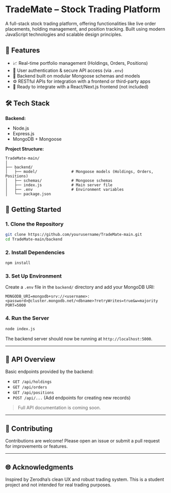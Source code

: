 # TradeMate – Stock Trading Platform

A full-stack stock trading platform, offering functionalities like live order placements, holding management, and position tracking. Built using modern JavaScript technologies and scalable design principles.

## 🚀 Features

- 📈 Real-time portfolio management (Holdings, Orders, Positions)
- 🔐 User authentication & secure API access (via `.env`)
- 🧾 Backend built on modular Mongoose schemas and models
- ⚙️ RESTful APIs for integration with a frontend or third-party apps
- 💼 Ready to integrate with a React/Next.js frontend (not included)

## 🛠️ Tech Stack

**Backend:**
- Node.js
- Express.js
- MongoDB + Mongoose

**Project Structure:**
```
TradeMate-main/
│
├── backend/
│   ├── model/               # Mongoose models (Holdings, Orders, Positions)
│   ├── schemas/             # Mongoose schemas
│   ├── index.js             # Main server file
│   ├── .env                 # Environment variables
│   └── package.json
```

## 🧪 Getting Started

### 1. Clone the Repository

```bash
git clone https://github.com/yourusername/TradeMate-main.git
cd TradeMate-main/backend
```

### 2. Install Dependencies

```bash
npm install
```

### 3. Set Up Environment

Create a `.env` file in the `backend/` directory and add your MongoDB URI:

```
MONGODB_URI=mongodb+srv://<username>:<password>@cluster.mongodb.net/<dbname>?retryWrites=true&w=majority
PORT=5000
```

### 4. Run the Server

```bash
node index.js
```

The backend server should now be running at `http://localhost:5000`.

---

## 📡 API Overview

Basic endpoints provided by the backend:

- `GET /api/holdings`
- `GET /api/orders`
- `GET /api/positions`
- `POST /api/...` (Add endpoints for creating new records)

> Full API documentation is coming soon.

---

## 🤝 Contributing

Contributions are welcome! Please open an issue or submit a pull request for improvements or features.

---

## 🌐 Acknowledgments

Inspired by Zerodha’s clean UX and robust trading system. This is a student project and not intended for real trading purposes.
